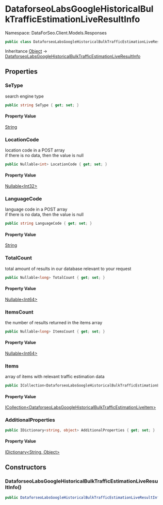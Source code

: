 # DataforseoLabsGoogleHistoricalBulkTrafficEstimationLiveResultInfo

Namespace: DataForSeo.Client.Models.Responses

```csharp
public class DataforseoLabsGoogleHistoricalBulkTrafficEstimationLiveResultInfo
```

Inheritance [Object](https://docs.microsoft.com/en-us/dotnet/api/system.object) → [DataforseoLabsGoogleHistoricalBulkTrafficEstimationLiveResultInfo](./dataforseo.client.models.responses.dataforseolabsgooglehistoricalbulktrafficestimationliveresultinfo.md)

## Properties

### **SeType**

search engine type

```csharp
public string SeType { get; set; }
```

#### Property Value

[String](https://docs.microsoft.com/en-us/dotnet/api/system.string)<br>

### **LocationCode**

location code in a POST array
 <br>if there is no data, then the value is null

```csharp
public Nullable<int> LocationCode { get; set; }
```

#### Property Value

[Nullable&lt;Int32&gt;](https://docs.microsoft.com/en-us/dotnet/api/system.nullable-1)<br>

### **LanguageCode**

language code in a POST array
 <br>if there is no data, then the value is null

```csharp
public string LanguageCode { get; set; }
```

#### Property Value

[String](https://docs.microsoft.com/en-us/dotnet/api/system.string)<br>

### **TotalCount**

total amount of results in our database relevant to your request

```csharp
public Nullable<long> TotalCount { get; set; }
```

#### Property Value

[Nullable&lt;Int64&gt;](https://docs.microsoft.com/en-us/dotnet/api/system.nullable-1)<br>

### **ItemsCount**

the number of results returned in the items array

```csharp
public Nullable<long> ItemsCount { get; set; }
```

#### Property Value

[Nullable&lt;Int64&gt;](https://docs.microsoft.com/en-us/dotnet/api/system.nullable-1)<br>

### **Items**

array of items with relevant traffic estimation data

```csharp
public ICollection<DataforseoLabsGoogleHistoricalBulkTrafficEstimationLiveItem> Items { get; set; }
```

#### Property Value

[ICollection&lt;DataforseoLabsGoogleHistoricalBulkTrafficEstimationLiveItem&gt;](./dataforseo.client.models.dataforseolabsgooglehistoricalbulktrafficestimationliveitem.md)<br>

### **AdditionalProperties**

```csharp
public IDictionary<string, object> AdditionalProperties { get; set; }
```

#### Property Value

[IDictionary&lt;String, Object&gt;](https://docs.microsoft.com/en-us/dotnet/api/system.collections.generic.idictionary-2)<br>

## Constructors

### **DataforseoLabsGoogleHistoricalBulkTrafficEstimationLiveResultInfo()**

```csharp
public DataforseoLabsGoogleHistoricalBulkTrafficEstimationLiveResultInfo()
```

